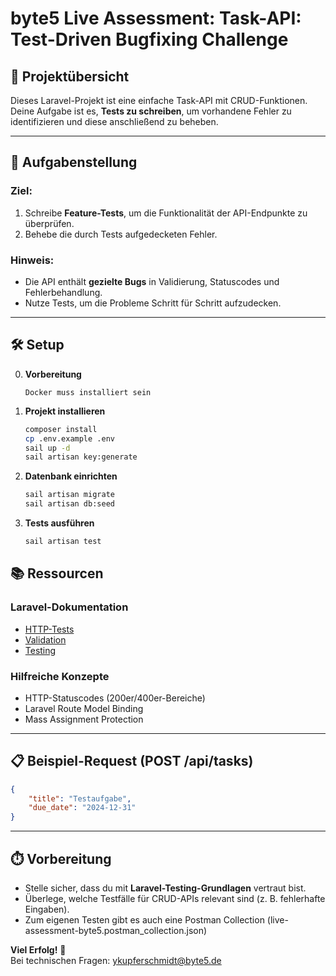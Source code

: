 # byte5 Live Assessment: Task-API: Test-Driven Bugfixing Challenge


## 📌 Projektübersicht
Dieses Laravel-Projekt ist eine einfache Task-API mit CRUD-Funktionen.  
Deine Aufgabe ist es, **Tests zu schreiben**, um vorhandene Fehler zu identifizieren und diese anschließend zu beheben.

---

## 🎯 Aufgabenstellung
### **Ziel:**  
1. Schreibe **Feature-Tests**, um die Funktionalität der API-Endpunkte zu überprüfen.  
2. Behebe die durch Tests aufgedecketen Fehler.  

### **Hinweis:**  
- Die API enthält **gezielte Bugs** in Validierung, Statuscodes und Fehlerbehandlung.  
- Nutze Tests, um die Probleme Schritt für Schritt aufzudecken.  

---

## 🛠️ Setup  
0. **Vorbereitung**
    ```
   Docker muss installiert sein
   ```
1. **Projekt installieren**  
   ```bash
   composer install
   cp .env.example .env
   sail up -d
   sail artisan key:generate
   ```

2. **Datenbank einrichten**
   ```bash
   sail artisan migrate
   sail artisan db:seed
   ```

3. **Tests ausführen**
   ```bash
   sail artisan test
   ```


## 📚 Ressourcen
### **Laravel-Dokumentation**
- [HTTP-Tests](https://laravel.com/docs/http-tests)
- [Validation](https://laravel.com/docs/validation)
- [Testing](https://laravel.com/docs/testing)

### **Hilfreiche Konzepte**
- HTTP-Statuscodes (200er/400er-Bereiche)
- Laravel Route Model Binding
- Mass Assignment Protection

---

## 📋 Beispiel-Request (POST /api/tasks)
```json
{
    "title": "Testaufgabe",
    "due_date": "2024-12-31"
}
```

---

## ⏱️ Vorbereitung
- Stelle sicher, dass du mit **Laravel-Testing-Grundlagen** vertraut bist.
- Überlege, welche Testfälle für CRUD-APIs relevant sind (z. B. fehlerhafte Eingaben).
- Zum eigenen Testen gibt es auch eine Postman Collection (live-assessment-byte5.postman_collection.json)

**Viel Erfolg!** 🚀  
Bei technischen Fragen: ykupferschmidt@byte5.de
